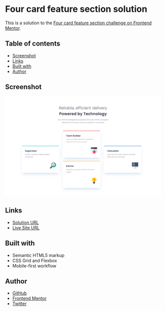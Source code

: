# Four card feature section solution

This is a solution to the [Four card feature section challenge on Frontend Mentor](https://www.frontendmentor.io/challenges/four-card-feature-section-weK1eFYK).

## Table of contents

-   [Screenshot](#screenshot)
-   [Links](#links)
-   [Built with](#built-with)
-   [Author](#author)

## Screenshot

![](./images/screenshot.png)

## Links

-   [Solution URL](https://github.com/ionStici/four-card-feature-section-master)
-   [Live Site URL](https://ionstici.github.io/four-card-feature-section-master)

## Built with

-   Semantic HTML5 markup
-   CSS Grid and Flexbox
-   Mobile-first workflow

## Author

-   [GitHub](https://github.com/ionStici)
-   [Frontend Mentor](https://www.frontendmentor.io/profile/ionStici)
-   [Twitter](https://twitter.com/ionStici_)

<!-- ### Primary

- Red: hsl(0, 78%, 62%)
- Cyan: hsl(180, 62%, 55%)
- Orange: hsl(34, 97%, 64%)
- Blue: hsl(212, 86%, 64%)

### Neutral

- Very Dark Blue: hsl(234, 12%, 34%)
- Grayish Blue: hsl(229, 6%, 66%)
- Very Light Gray: hsl(0, 0%, 98%)

### Body Copy

- Font size: 15px

### Fonts

- Family: [Poppins](https://fonts.google.com/specimen/Poppins)
- Weights: 200, 400, 600 -->

